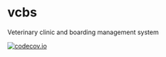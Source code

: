 # vcbs
Veterinary clinic and boarding management system

[![codecov.io](https://codecov.io/github/nrdwnd/vcbs/coverage.svg?token=Wky1HO2Slz&branch=master)](https://codecov.io/github/nrdwnd/vcbs?branch=master)
